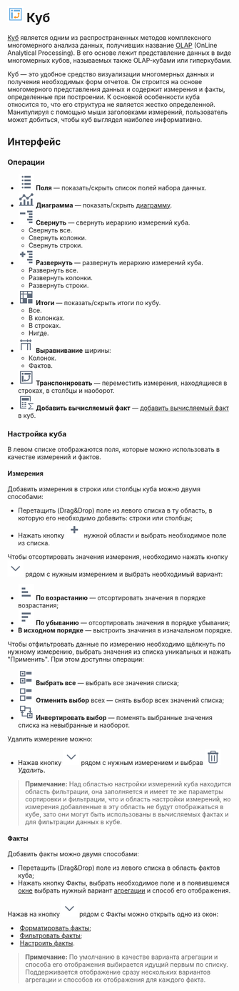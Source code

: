 # ![](../../images/icons/view_types/cube_default.svg) Куб

[Куб](https://wiki.loginom.ru/articles/cube.html) является одним из распространенных методов комплексного многомерного анализа данных, получивших название [OLAP](https://wiki.loginom.ru/articles/online-analytical-processing.html) (OnLine Analytical Processing). В его основе лежит представление данных в виде многомерных кубов, называемых также OLAP-кубами или гиперкубами.

Куб — это удобное средство визуализации многомерных данных и получения необходимых форм отчетов. Он строится на основе многомерного представления данных и содержит измерения и факты, определенные при построении. К основной особенности куба относится то, что его структура не является жестко определенной. Манипулируя с помощью мыши заголовками измерений, пользователь может добиться, чтобы куб выглядел наиболее информативно.

## Интерфейс

### Операции

* ![](../../images/icons/toolbar-controls_18x18/toolbar-controls_18x18_fields-list_default.svg) **Поля** — показать/скрыть список полей набора данных.
* ![](../../images/icons/toolbar-controls_18x18/toolbar-controls_18x18_chart_default.svg) **Диаграмма** — показать/скрыть [диаграмму](./chart.md).
* ![](../../images/icons/toolbar-controls_18x18/toolbar-controls_18x18_collapce-all_default.svg) **Свернуть** — свернуть иерархию измерений куба.
  * Свернуть все.
  * Свернуть колонки.
  * Свернуть строки.
* ![](../../images/icons/toolbar-controls_18x18/toolbar-controls_18x18_open-all_default.svg) **Развернуть** — развернуть иерархию измерений куба.
  * Развернуть все.
  * Развернуть колонки.
  * Развернуть строки.
* ![](../../images/icons/toolbar-controls_18x18/toolbar-controls_18x18_show-total-all_default.svg) **Итоги** — показать/скрыть итоги по кубу.
  * Все.
  * В колонках.
  * В строках.
  * Нигде.
* ![](../../images/icons/toolbar-controls_18x18/toolbar-controls_18x18_width-equal_default.svg) **Выравнивание** ширины:
  * Колонок.
  * Фактов.
* ![](../../images/icons/toolbar-controls_18x18/toolbar-controls_18x18_transform_default.svg) **Транспонировать** — переместить измерения, находящиеся в строках, в столбцы и наоборот.
* ![](../../images/icons/cube-cases/cube-cases-case-calc_default.svg) **Добавить вычисляемый факт** — [добавить вычисляемый факт](./addcalculatingfact.md) в куб.

### Настройка куба

В левом списке отображаются поля, которые можно использовать в качестве измерений и фактов.

#### Измерения

Добавить измерения в строки или столбцы куба можно двумя способами:

* Перетащить (Drag&Drop) поле из левого списка в ту область, в которую его необходимо добавить: строки или столбцы;
* Нажать кнопку ![](../../images/icons/toolbar-controls_18x18/toolbar-controls_18x18_plus-native_default.svg) нужной области и выбрать необходимое поле из списка.

Чтобы отсортировать значения измерения, необходимо нажать кнопку ![](../../images/icons/toolbar-controls_18x18/toolbar-controls_18x18_down_default.svg) рядом с нужным измерением и выбрать необходимый вариант:

* ![](../../images/icons/toolbar-controls_18x18/toolbar-controls_18x18_low-to-hight_default.svg) **По возрастанию** — отсортировать значения в порядке возрастания;
* ![](../../images/icons/toolbar-controls_18x18/toolbar-controls_18x18_hight-to-low_default.svg) **По убыванию** — отсортировать значения в порядке убывания;
* **В исходном порядке** — выстроить значиния в изначальном порядке.

Чтобы отфильтровать данные по измерению необходимо щёлкнуть по нужному измерению, выбрать значения из списка уникальных и нажать "Применить".
При этом доступны операции:

* ![](../../images/icons/toolbar-controls_18x18/toolbar-controls_18x18_check-all_default.svg) **Выбрать все** — выбрать все значения списка;
* ![](../../images/icons/toolbar-controls_18x18/toolbar-controls_18x18_uncheck-all_default.svg) **Отменить выбор** всех — снять выбор всех значений списка;
* ![](../../images/icons/toolbar-controls_18x18/toolbar-controls_18x18_reverse-check_default.svg) **Инвертировать выбор** — поменять выбранные значения списка на невыбранные и наоборот.

Удалить измерение можно:

* Нажав кнопку ![](../../images/icons/toolbar-controls_18x18/toolbar-controls_18x18_down_default.svg) рядом с нужным измерением и выбрав ![](../../images/icons/toolbar-controls_18x18/toolbar-controls_18x18_delete_default.svg) *Удалить*.

> **Примечание:** Над областью настройки измерений куба находится область фильтрации, она заполняется и имеет те же параметры сортировки и фильтрации, что и область настройки измерений, но измерения добавленные в эту область не будут отображаться в кубе, зато они могут быть использованы в вычисляемых фактах и для фильтрации данных в кубе.

#### Факты

Добавить факты можно двумя способами:

* Перетащить (Drag&Drop) поле из левого списка в область фактов куба;
* Нажать кнопку Факты, выбрать необходимое поле и в появившемся [окне](./addfact.md) выбрать нужный вариант [агрегации](../../processors/func/aggregation-functions.md) и способ его отображения.

Нажав на кнопку ![](../../images/icons/toolbar-controls_18x18//toolbar-controls_18x18_down_default.svg) рядом с Факты можно открыть одно из окон:

* ![]() [Форматировать факты](./formatfacts.md);
* ![]() [Фильтровать факты](./filterfacts.md);
* ![]() [Настроить факты](./configurefacts.md).

>**Примечание:** По умолчанию в качестве варианта агрегации и способа его отображения выбирается идущий первым по списку. Поддерживается отображение сразу нескольких вариантов агрегации и способов их отображения для каждого факта.